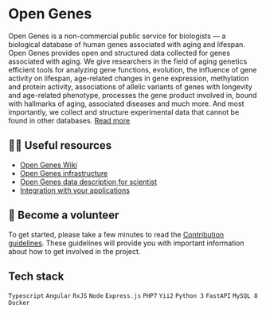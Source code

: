 # Open Genes

Open Genes is a non-commercial public service for biologists — a biological database of human genes associated with aging and lifespan. 
Open Genes provides open and structured data collected for genes associated with aging. We give researchers in the field of aging genetics 
efficient tools for analyzing gene functions, evolution, the influence of gene activity on lifespan, age-related changes in gene expression, 
methylation and protein activity, associations of allelic variants of genes with longevity and age-related phenotype, processes the gene product 
involved in, bound with hallmarks of aging, associated diseases and much more. And most importantly, we collect and structure experimental data 
that cannot be found in other databases. [Read more](https://open-genes.com/about/articles/what-is-open-genes)


## 👩‍💻 Useful resources
- [Open Genes Wiki](https://github.com/open-genes/.github/wiki/)
- [Open Genes infrastructure](https://github.com/open-genes/.github/wiki/Open-Genes-infrastructure)
- [Open Genes data description for scientist](https://open-genes.com/about/articles/open-genes-data-description)
- [Integration with your applications](https://github.com/open-genes/.github/wiki/Integration-with-your-applications)

## 🌈 Become a volunteer
To get started, please take a few minutes to read the [Contribution guidelines](https://github.com/open-genes/.github/wiki/Contributing-guide). These guidelines will provide you with important information about how to get involved in the project.


## Tech stack

`Typescript` `Angular` `RxJS` `Node` `Express.js` `PHP7` `Yii2` `Python 3` `FastAPI` `MySQL 8` `Docker`
